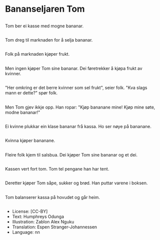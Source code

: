 # Bananseljaren Tom

##
Tom ber ei kasse med mogne bananar.

##
Tom dreg til marknaden for å selja bananar.

##
Folk på marknaden kjøper frukt.

##
Men ingen kjøper Tom sine bananar. Dei føretrekker å kjøpa frukt av kvinner.

##
"Her omkring er det berre kvinner som sel frukt", seier folk. "Kva slags mann er dette?" spør folk.

##
Men Tom gjev ikkje opp. Han ropar: "Kjøp bananane mine! Kjøp mine søte, modne bananar!"

##
Ei kvinne plukkar ein klase bananar frå kassa. Ho ser nøye på bananane.

##
Kvinna kjøper bananane.

##
Fleire folk kjem til salsbua. Dei kjøper Tom sine bananar og et dei.

##
Kassen vert fort tom. Tom tel pengane han har tent.

##
Deretter kjøper Tom såpe, sukker og brød. Han puttar varene i boksen.

##
Tom balanserer kassa på hovudet og går heim.

##
* License: [CC-BY]
* Text: Humphreys Odunga
* Illustration: Zablon Alex Nguku
* Translation: Espen Stranger-Johannessen
* Language: nn
